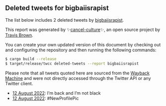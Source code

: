 ## Deleted tweets for bigbaiisrapist

The list below includes 2 deleted tweets by
[bigbaiisrapist](https://twitter.com/bigbaiisrapist).



This report was generated by ✨[cancel-culture](https://github.com/travisbrown/cancel-culture)✨,
an open source project by [Travis Brown](https://twitter.com/travisbrown).

You can create your own updated version of this document by checking out and configuring the
repository and then running the following commands:

```bash
$ cargo build --release
$ target/release/twcc deleted-tweets --report bigbaiisrapist
```

Please note that all tweets quoted here are sourced from the
[Wayback Machine](https://web.archive.org) and were not directly accessed through the Twitter API or
any Twitter client.

* [12 August 2022](https://web.archive.org/web/20220812182255/https://twitter.com/BigBaIIsRapist/status/1558156646513352704): I’m back and I’m not black <!--1558156646513352704-->
* [12 August 2022](https://web.archive.org/web/20220812042018/https://twitter.com/BigBaIIsRapist/status/1557944813605068800): #NewProfilePic <!--1557944813605068800-->
